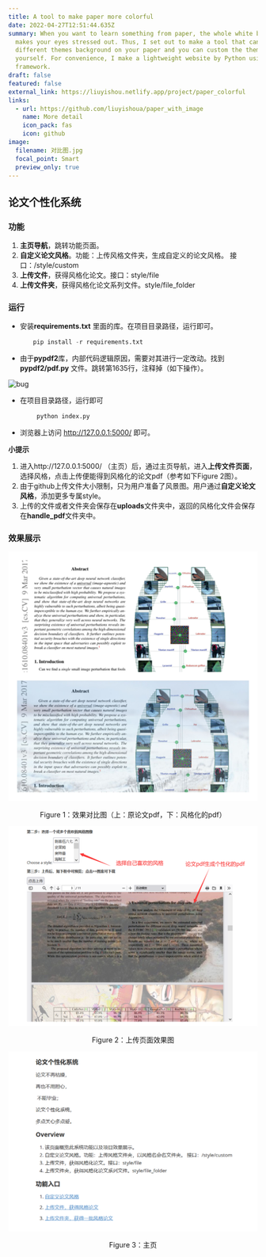 ```yaml
---
title: A tool to make paper more colorful
date: 2022-04-27T12:51:44.635Z
summary: When you want to learn something from paper, the whole white background
  makes your eyes stressed out. Thus, I set out to make a tool that can put
  different themes background on your paper and you can custom the theme by
  yourself. For convenience, I make a lightweight website by Python using Flask
  framework.
draft: false
featured: false
external_link: https://liuyishou.netlify.app/project/paper_colorful
links:
  - url: https://github.com/liuyishoua/paper_with_image
    name: More detail
    icon_pack: fas
    icon: github
image:
  filename: 对比图.jpg
  focal_point: Smart
  preview_only: true
---
```

## 论文个性化系统

### 功能

1. **主页导航**，跳转功能页面。
2. **自定义论文风格**。功能：上传风格文件夹，生成自定义的论文风格。 接口：/style/custom
3. **上传文件**，获得风格化论文。接口：style/file
4. **上传文件夹**，获得风格化论文系列文件。style/file_folder

### 运行

* 安装**requirements.txt** 里面的库。在项目目录路径，运行即可。

```python
       pip install -r requirements.txt
```
* 由于**pypdf2**库，内部代码逻辑原因，需要对其进行一定改动。找到**pypdf2/pdf.py** 文件。跳转第1635行，注释掉（如下操作）。

![bug](images/1.png)

* 在项目目录路径，运行即可
```python
        python index.py
```
* 浏览器上访问 http://127.0.0.1:5000/ 即可。

**小提示**
1. 进入http://127.0.0.1:5000/ （主页）后，通过主页导航，进入**上传文件页面**，选择风格，点击上传便能得到风格化的论文pdf（参考如下Figure 2图）。
2. 由于github上传文件大小限制，只为用户准备了风景图。用户通过**自定义论文风格**，添加更多专属style。
3. 上传的文件或者文件夹会保存在**uploads**文件夹中，返回的风格化文件会保存在**handle_pdf**文件夹中。

### 效果展示

![对比图](对比图.jpg)

<p align="center">
Figure 1：效果对比图（上：原论文pdf，下：风格化的pdf）
</p>

![上传页面效果图](上传页面效果图.png)

<p align="center">
Figure 2：上传页面效果图
</p>

![主页](主页.png)
										<p align="center">
Figure 3：主页
</p>
